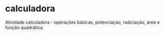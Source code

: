 # calculadora
Atividade calculadora - operações básicas, potenciação, radiciação, área e função quadrática.
